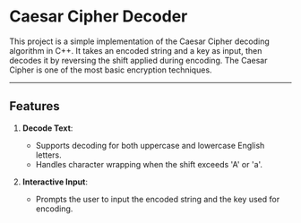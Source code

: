 # Caesar Cipher Decoder

This project is a simple implementation of the Caesar Cipher decoding algorithm in C++. It takes an encoded string and a key as input, then decodes it by reversing the shift applied during encoding. The Caesar Cipher is one of the most basic encryption techniques.

---

## Features
1. **Decode Text**:
   - Supports decoding for both uppercase and lowercase English letters.
   - Handles character wrapping when the shift exceeds 'A' or 'a'.

2. **Interactive Input**:
   - Prompts the user to input the encoded string and the key used for encoding.


